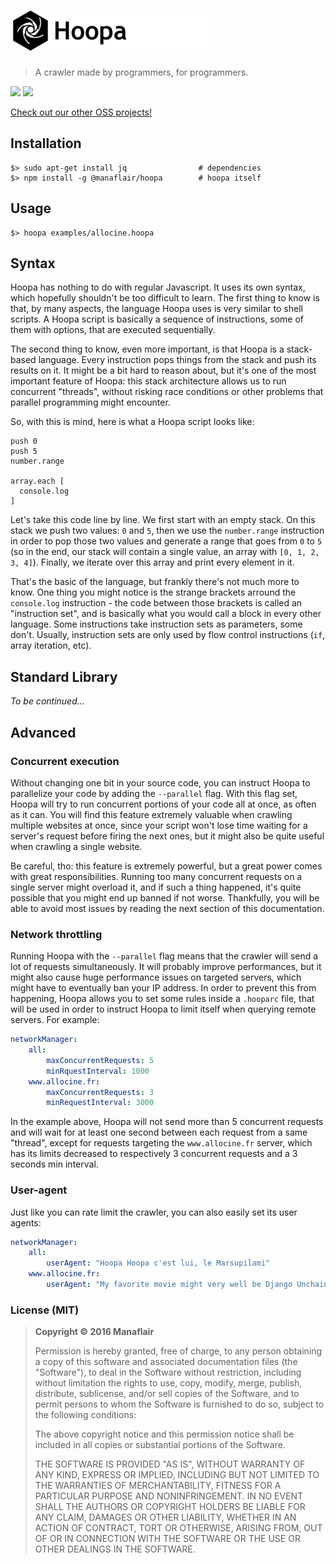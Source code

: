# [![Hoopa](/logo.png?raw=true)](https://github.com/manaflair/hoopa)

> A crawler made by programmers, for programmers.

[![](https://img.shields.io/npm/v/@manaflair/hoopa.svg)]() [![](https://img.shields.io/npm/l/@manaflair/hoopa.svg)]()

[Check out our other OSS projects!](https://manaflair.github.io)

## Installation

```
$> sudo apt-get install jq                # dependencies
$> npm install -g @manaflair/hoopa        # hoopa itself
```

## Usage

```
$> hoopa examples/allocine.hoopa
```

## Syntax

Hoopa has nothing to do with regular Javascript. It uses its own syntax, which hopefully shouldn't be too difficult to learn. The first thing to know is that, by many aspects, the language Hoopa uses is very similar to shell scripts. A Hoopa script is basically a sequence of instructions, some of them with options, that are executed sequentially.

The second thing to know, even more important, is that Hoopa is a stack-based language. Every instruction pops things from the stack and push its results on it. It might be a bit hard to reason about, but it's one of the most important feature of Hoopa: this stack architecture allows us to run concurrent "threads", without risking race conditions or other problems that parallel programming might encounter.

So, with this is mind, here is what a Hoopa script looks like:

```
push 0
push 5
number.range

array.each [
  console.log
]
```

Let's take this code line by line. We first start with an empty stack. On this stack we push two values: `0` and `5`, then we use the `number.range` instruction in order to pop those two values and generate a range that goes from `0` to `5` (so in the end, our stack will contain a single value, an array with `[0, 1, 2, 3, 4]`). Finally, we iterate over this array and print every element in it.

That's the basic of the language, but frankly there's not much more to know. One thing you might notice is the strange brackets arround the `console.log` instruction - the code between those brackets is called an "instruction set", and is basically what you would call a block in every other language. Some instructions take instruction sets as parameters, some don't. Usually, instruction sets are only used by flow control instructions (`if`, array iteration, etc).

## Standard Library

*To be continued...*

## Advanced

### Concurrent execution

Without changing one bit in your source code, you can instruct Hoopa to parallelize your code by adding the `--parallel` flag. With this flag set, Hoopa will try to run concurrent portions of your code all at once, as often as it can. You will find this feature extremely valuable when crawling multiple websites at once, since your script won't lose time waiting for a server's request before firing the next ones, but it might also be quite useful when crawling a single website.

Be careful, tho: this feature is extremely powerful, but a great power comes with great responsibilities. Running too many concurrent requests on a single server might overload it, and if such a thing happened, it's quite possible that you might end up banned if not worse. Thankfully, you will be able to avoid most issues by reading the next section of this documentation.

### Network throttling

Running Hoopa with the `--parallel` flag means that the crawler will send a lot of requests simultaneously. It will probably improve performances, but it might also cause huge performance issues on targeted servers, which might have to eventually ban your IP address. In order to prevent this from happening, Hoopa allows you to set some rules inside a `.hooparc` file, that will be used in order to instruct Hoopa to limit itself when querying remote servers. For example:

```yaml
networkManager:
    all:
        maxConcurrentRequests: 5
        minRquestInterval: 1000
    www.allocine.fr:
        maxConcurrentRequests: 3
        minRequestInterval: 3000
```

In the example above, Hoopa will not send more than 5 concurrent requests and will wait for at least one second between each request from a same "thread", except for requests targeting the `www.allocine.fr` server, which has its limits decreased to respectively 3 concurrent requests and a 3 seconds min interval.

### User-agent

Just like you can rate limit the crawler, you can also easily set its user agents:

```yaml
networkManager:
    all:
        userAgent: "Hoopa Hoopa c'est lui, le Marsupilami"
    www.allocine.fr:
        userAgent: "My favorite movie might very well be Django Unchained"
```

### License (MIT)

> **Copyright © 2016 Manaflair**
>
> Permission is hereby granted, free of charge, to any person obtaining a copy of this software and associated documentation files (the "Software"), to deal in the Software without restriction, including without limitation the rights to use, copy, modify, merge, publish, distribute, sublicense, and/or sell copies of the Software, and to permit persons to whom the Software is furnished to do so, subject to the following conditions:
>
> The above copyright notice and this permission notice shall be included in all copies or substantial portions of the Software.
>
> THE SOFTWARE IS PROVIDED "AS IS", WITHOUT WARRANTY OF ANY KIND, EXPRESS OR IMPLIED, INCLUDING BUT NOT LIMITED TO THE WARRANTIES OF MERCHANTABILITY, FITNESS FOR A PARTICULAR PURPOSE AND NONINFRINGEMENT. IN NO EVENT SHALL THE AUTHORS OR COPYRIGHT HOLDERS BE LIABLE FOR ANY CLAIM, DAMAGES OR OTHER LIABILITY, WHETHER IN AN ACTION OF CONTRACT, TORT OR OTHERWISE, ARISING FROM, OUT OF OR IN CONNECTION WITH THE SOFTWARE OR THE USE OR OTHER DEALINGS IN THE SOFTWARE.
